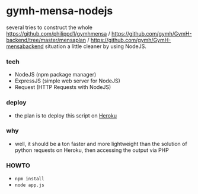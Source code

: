 # gymh-mensa-nodejs
several tries to construct the whole https://github.com/philippd1/gymhmensa / https://github.com/gymh/GymH-backend/tree/master/mensaplan / https://github.com/gymh/GymH-mensabackend situation a little cleaner by using NodeJS.

### tech
- NodeJS (npm package manager)
- ExpressJS (simple web server for NodeJS)
- Request (HTTP Requests with NodeJS)

### deploy
- the plan is to deploy this script on [Heroku](http://heroku.com)

### why
- well, it should be a ton faster and more lightweight than the solution of python requests on Heroku, then accessing the output via PHP

### HOWTO
- `npm install`
- `node app.js`